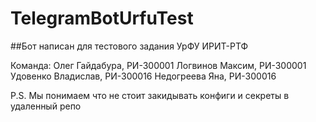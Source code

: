 # TelegramBotUrfuTest
##Бот написан для тестового задания УрФУ ИРИТ-РТФ

Команда:
Олег Гайдабура, РИ-300001
Логвинов Максим, РИ-300001
Удовенко Владислав, РИ-300016
Недогреева Яна, РИ-300016

P.S. Мы понимаем что не стоит закидывать конфиги и секреты в удаленный репо

